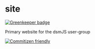 # site

[![Greenkeeper badge](https://badges.greenkeeper.io/dsmjs/site.svg)](https://greenkeeper.io/)

Primary website for the dsmJS user-group

[![Commitizen friendly](https://img.shields.io/badge/commitizen-friendly-brightgreen.svg)](http://commitizen.github.io/cz-cli/)
